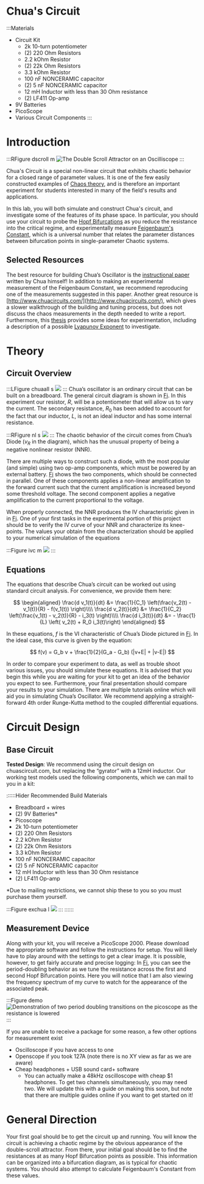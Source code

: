 # Chua's Circuit

:::Materials
- Circuit Kit
    - 2k 10-turn potentiometer
    - (2) 220 Ohm Resistors
    - 2.2 kOhm Resistor
    - (2) 22k Ohm Resistors
    - 3.3 kOhm Resistor
    - 100 nF NONCERAMIC capacitor
    - (2) 5 nF NONCERAMIC capacitor
    - 12 mH Inductor with less than 30 Ohm resistance 
    - (2) LF411 Op-amp 
- 9V Batteries
- PicoScope
- Various Circuit Components
:::
# Introduction 

:::RFigure dscroll m
![The Double Scroll Attractor on an Oscilliscope](../imgs/Chua/chaos.gif)
:::

Chua's Circuit is a special non-linear circuit that exhibits chaotic behavior for a closed range of parameter values. It is one of the few easily constructed examples of [Chaos theory](https://en.wikipedia.org/wiki/Chaos_theory), and is therefore an important experiment for students interested in many of the field's  results and applications.

In this lab, you will both simulate and construct Chua's circuit, and investigate some of the features of its phase space. In particular, you should use your circuit to probe the [Hopf Bifurcations](https://en.wikipedia.org/wiki/Hopf_bifurcation) as you reduce the resistance into the critical regime, and experimentally measure [Feigenbaum's Constant](https://en.wikipedia.org/wiki/Feigenbaum_constants#The_first_constant), which is a universal number that relates the parameter distances between bifurcation points in single-parameter Chaotic systems.






## Selected Resources
The best resource for building Chua’s Oscillator is the [instructional paper](https://people.eecs.berkeley.edu/~chua/papers/Chua93.pdf) written by Chua himself! In addition to making an experimental measurement of the Feigenbaum Constant, we recommend reproducing one of the measurements suggested in this paper.  Another great resource is [http://www.chuacircuits.com/](http://www.chuacircuits.com/), which gives a slower walkthrough of the building and tuning process, but does not discuss the chaos measurements in the depth needed to write a report. Furthermore, this [thesis](https://lup.lub.lu.se/luur/download?func=downloadFile&recordOId=4499949&fileOId=4499963) provides some ideas for experimentation, including a description of a possible [Lyapunov Exponent](https://en.wikipedia.org/wiki/Lyapunov_exponent) to investigate.

# Theory

## Circuit Overview
:::LFigure chuaall s
![](../imgs/Chua/chuacircuit.png)
:::
Chua’s oscillator is an ordinary circuit that can be built on a breadboard. The general circuit diagram is shown in [Fi](#Fi-chuaall). In this experiment our resistor, $R$, will be a potentiometer that will allow us to vary the current. The secondary resistance, $R_0$ has been added to account for the fact that our inductor, $L$, is not an ideal inductor and has some internal resistance.  


:::RFigure nl s
![](../imgs/Chua/nonlinear.png)
:::
The chaotic behavior of the circuit comes from Chua’s Diode ($v_R$ in the diagram), which has the unusual property of being a negative nonlinear resistor (NNR). 

There are multiple ways to construct such a diode, with the most popular (and simple) using two op-amp components, which must be powered by an external battery. [Fi](#Fi-nl) shows the two components, which should be connected in parallel. One of these components applies a non-linear amplification to the forward current such that the current amplification is increased beyond some threshold voltage. The second component applies a negative amplification to the current proportional to the voltage.




When properly connected, the NNR produces the IV characteristic given in in [Fi](#Fi-ivc). One of your first tasks in the experimental portion of this project should be to verify the IV curve of your NNR and characterize its knee-points. The values your obtain from the characterization should be applied to your numerical simulation of the equations



:::Figure ivc m
![](../imgs/Chua/nlcharacteristic.png)
:::

## Equations

The equations that describe Chua’s circuit can be worked out using standard circuit analysis. For convenience, we provide them here:

$$
\begin{aligned}
\frac{d v_1(t)}{dt} &= \frac{1}{C_1} \left(\frac{v_2(t) - v_1(t)}{R} - f(v_1(t)) \right)\\\\
\frac{d v_2(t)}{dt} &= \frac{1}{C_2} \left(\frac{v_1(t) - v_2(t)}{R} - i_3(t) \right)\\\\
\frac{d i_3(t)}{dt} &= - \frac{1}{L} \left( v_2(t) + R_0 i_3(t)\right)
\end{aligned}
$$

In these equations, $f$ is the VI characteristic of Chua’s Diode pictured in [Fi](#Fi-ivc). In the ideal case, this curve is given by the equation:

$$
f(v) = G_b v + \frac{1}{2}(G_a - G_b) (|v+E| + |v-E|) 
$$


In order to compare your experiment to data, as well as trouble shoot various issues, you should simulate these equations. It is advised that you begin this while you are waiting for your kit to get an idea of the behavior you expect to see. Furthermore, your final presentation should compare your results to your simulation. There are multiple tutorials online which will aid you in simulating Chua’s Oscillator. We recommend applying a straight-forward 4th order Runge-Kutta method to the coupled differential equations.




# Circuit Design 

## Base Circuit
**Tested Design**: We recommend using the circuit design on chuascircuit.com, but replacing the “gyrator” with a 12mH inductor. Our working test models used the following components, which we can mail to you in a kit:

::::::Hider Recommended Build Materials
- Breadboard + wires
- (2) 9V Batteries*
- Picoscope
- 2k 10-turn potentiometer
- (2) 220 Ohm Resistors
- 2.2 kOhm Resistor
- (2) 22k Ohm Resistors
- 3.3 kOhm Resistor
- 100 nF NONCERAMIC capacitor
- (2) 5 nF NONCERAMIC capacitor
- 12 mH Inductor with less than 30 Ohm resistance 
- (2) LF411 Op-amp 

*Due to mailing restrictions, we cannot ship these to you so you must purchase them yourself. 

:::Figure exchua l
![](../imgs/Chua/circuit.png)
:::
::::::






## Measurement Device 
Along with your kit, you will receive a PicoScope 2000. Please download the appropriate software and follow the instructions for setup. You will likely have to play around with the settings to get a clear image. It is possible, however, to get fairly accurate and precise logging: In [Fi](#Fi-demo), you can see the period-doubling behavior as we tune the resistance across the first and second Hopf Bifurcation points. Here you will notice that I am also viewing the frequency spectrum of my curve to watch for the appearance of the associated peak. 

:::Figure demo
![Demonstration of two period doubling transitions on the picoscope as the resistance is lowered](../imgs/Chua/picochua.gif)
:::



If you are unable to receive a package for some reason, a few other options for measurement exist
- Oscilloscope if you have access to one
- Openscope if you took 127A (note there is no XY view as far as we are aware)
- Cheap headphones + USB sound card+ software
    - You can actually make a 48kHz oscilloscope with cheap $1 headphones. To get two channels simultaneously, you may need two. We will update this with a guide on making this soon, but note that there are multiple guides online if you want to get started on it!



# General Direction

Your first goal should be to get the circuit up and running. You will know the circuit is achieving a chaotic regime by the obvious appearance of the double-scroll attractor. From there, your initial goal should be to find the resistances at as many Hopf Bifurcation points as possible. This information can be organized into a bifurcation diagram, as is typical for chaotic systems. You should also attempt to calculate Feigenbaum's Constant from these values.
